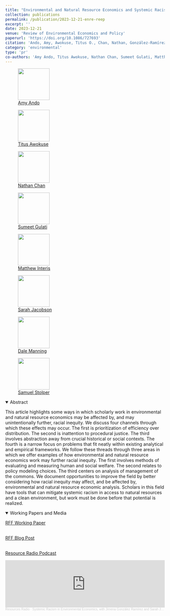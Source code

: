 ```yaml
---
title: "Environmental and Natural Resource Economics and Systemic Racism"
collection: publications
permalink: /publication/2023-12-21-enre-reep
excerpt: ''
date: 2023-12-21
venue: 'Review of Environmental Economics and Policy'
paperurl: 'https://doi.org/10.1086/727693'
citation: 'Ando, Amy, Awokuse, Titus O., Chan, Nathan, González-Ramírez, Jimena, Gulati, Sumeet, Integris, Matthew G., Jacobson, Sarah, Manning, Dale T., and Stolper, Samuel (2024). &quot;Environmental and Natural Resource Economics and Systemic Racism &quot; <i>  Review of Environmental Economics and Policy </i>. 18(1).'
category: 'environmental'
type: 'pr'
co-authors: 'Amy Ando, Titus Awokuse, Nathan Chan, Sumeet Gulati, Matthew Interis, Sarah Jacobson, Dale Manning, and Samuel Stolper'
---
```


<body>
<div class="image-container">
        <figure>
            <img src="/images/co-authors/amy_ando.png" width="100" height="auto">
            <figcaption><a href="https://aede.osu.edu/our-people/amy-w-ando" target="_blank">Amy Ando</a></figcaption>
        </figure>
        <figure>
            <img src="/images/co-authors/titus_awokuse.png" width="100" height="auto">
            <figcaption><a href="https://www.canr.msu.edu/people/titus_o._awokuse" target="_blank">Titus Awokuse</a></figcaption>
        </figure>   
        <figure>
            <img src="/images/co-authors/nathan_chan.png" width="100" height="auto">
            <figcaption><a href="https://sites.google.com/view/nwchan" target="_blank">Nathan Chan</a></figcaption>
        </figure>
        <figure>
            <img src="/images/co-authors/sumeet_gulati.png" width="100" height="auto">
            <figcaption><a href="https://sumeetgulati.landfood.ubc.ca/" target="_blank">Sumeet Gulati</a></figcaption>
        </figure>
        <figure>
            <img src="/images/co-authors/matt_interis.png" width="100" height="auto">
            <figcaption><a href="https://www.clemson.edu/cafls/faculty_staff/profiles/mginter" target="_blank">Matthew Interis</a></figcaption>
        </figure> 
        <figure>
            <img src="/images/co-authors/sarah_jacobson.png" width="100" height="auto">
            <figcaption><a href="https://econ.williams.edu/profile/saj2/" target="_blank"> Sarah Jacobson </a></figcaption>
        </figure>
        <figure>
            <img src="/images/co-authors/dale_manning.png" width="100" height="auto">
            <figcaption><a href="https://agsci.colostate.edu/old-dare/faculty/dale-manning/" target="_blank"> Dale Manning </a></figcaption>
        </figure>      
        <figure>
            <img src="/images/co-authors/sam_stolper.png" width="100" height="auto">
            <figcaption><a href="https://sites.google.com/view/sstolper/" target="_blank">Samuel Stolper</a></figcaption>
        </figure>                          
        <!-- Add more images as needed -->
    </div>
</body>


<details open>
<summary>
Abstract
</summary>

<p>
This article highlights some ways in which scholarly work in environmental and natural resource economics may be affected by, and may unintentionally further, racial inequity. We discuss four channels through which these effects may occur. The first is prioritization of efficiency over distribution. The second is inattention to procedural justice. The third involves abstraction away from crucial historical or social contexts. The fourth is a narrow focus on problems that fit neatly within existing analytical and empirical frameworks. We follow these threads through three areas in which we offer examples of how environmental and natural resource economics work may further racial inequity. The first involves methods of evaluating and measuring human and social welfare. The second relates to policy modeling choices. The third centers on analysis of management of the commons. We document opportunities to improve the field by better considering how racial inequity may affect, and be affected by, environmental and natural resource economic analysis. Scholars in this field have tools that can mitigate systemic racism in access to natural resources and a clean environment, but work must be done before that potential is realized.
</p>

</details>

<details open>
<summary>
Working Papers and Media
</summary>
<p>

<a href="https://www.rff.org/publications/working-papers/environmental-and-natural-resource-economics-and-systemic-racism/" target="_blank">RFF Working Paper</a><br>
<br>

<a href="https://www.resources.org/common-resources/looking-at-environmental-and-natural-resource-economics-through-the-lens-of-racial-equity/" target="_blank">RFF Blog Post</a><br>
<br>

<a href="https://www.resources.org/resources-radio/systemic-racism-in-environmental-economics-with-jimena-gonzalez-ramirez-and-sarah-jacobson/" target="_blank">Resource Radio Podcast</a><br>

</p>

<head>
    <title>SoundCloud Player</title>
</head>
<body>
    <iframe width="100%" height="150" scrolling="no" frameborder="no" allow="autoplay" src="https://w.soundcloud.com/player/?url=https%3A//api.soundcloud.com/tracks/1658961291&color=%23ff5500&auto_play=false&hide_related=false&show_comments=true&show_user=true&show_reposts=false&show_teaser=true&visual=true"></iframe>
    <div style="font-size: 10px; color: #cccccc;line-break: anywhere;word-break: normal;overflow: hidden;white-space: nowrap;text-overflow: ellipsis; font-family: Interstate,Lucida Grande,Lucida Sans Unicode,Lucida Sans,Garuda,Verdana,Tahoma,sans-serif;font-weight: 100;">
        <a href="https://soundcloud.com/resourcesradio" title="Resources Radio" target="_blank" style="color: #cccccc; text-decoration: none;">Resources Radio</a> · <a href="https://soundcloud.com/resourcesradio/systemic-racism-in-environmental-economics-with-jimena-gonzalez-ramirez-and-sarah-jacobson" title="Systemic Racism in Environmental Economics, with Jimena González Ramírez and Sarah Jacobson" target="_blank" style="color: #cccccc; text-decoration: none;">Systemic Racism in Environmental Economics, with Jimena González Ramírez and Sarah Jacobson</a>
    </div>
</body>


</details>